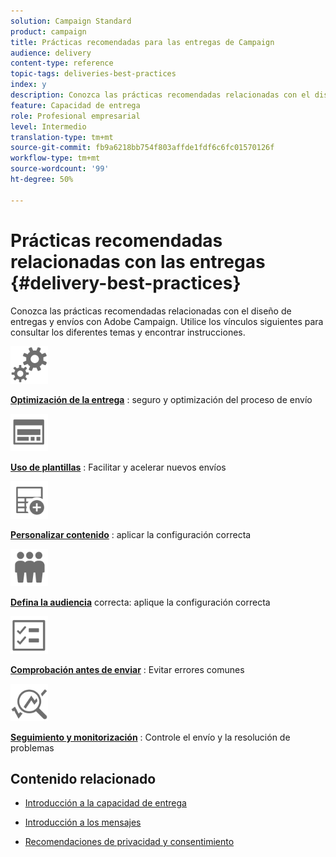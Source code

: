 ```yaml
---
solution: Campaign Standard
product: campaign
title: Prácticas recomendadas para las entregas de Campaign
audience: delivery
content-type: reference
topic-tags: deliveries-best-practices
index: y
description: Conozca las prácticas recomendadas relacionadas con el diseño de entregas y envíos con Adobe Campaign.
feature: Capacidad de entrega
role: Profesional empresarial
level: Intermedio
translation-type: tm+mt
source-git-commit: fb9a6218bb754f803affde1fdf6c6fc01570126f
workflow-type: tm+mt
source-wordcount: '99'
ht-degree: 50%

---
```



# Prácticas recomendadas relacionadas con las entregas {#delivery-best-practices}

Conozca las prácticas recomendadas relacionadas con el diseño de entregas y envíos con Adobe Campaign. Utilice los vínculos siguientes para consultar los diferentes temas y encontrar instrucciones.

<img src="assets/do-not-localize/optimize.svg"  width="60px">

**[Optimización de la entrega](optimize-delivery.md)** : seguro y optimización del proceso de envío

<img src="assets/do-not-localize/design.svg"  width="60px">

**[Uso de plantillas](use-templates.md)** : Facilitar y acelerar nuevos envíos

<img src="assets/do-not-localize/custom.svg"  width="60px">

**[Personalizar contenido](design-and-personalize.md)** : aplicar la configuración correcta

<img src="assets/do-not-localize/profiles.svg"  width="60px">

**[Defina la audiencia](define-the-right-audience.md)**  correcta: aplique la configuración correcta

<img src="assets/do-not-localize/start.svg"  width="60px">

**[Comprobación antes de enviar](check-before-sending.md)** : Evitar errores comunes

<img src="assets/do-not-localize/troubleshoot.svg"  width="60px">

**[Seguimiento y monitorización](track-and-monitor.md)** : Controle el envío y la resolución de problemas

## Contenido relacionado

* [Introducción a la capacidad de entrega](../../sending/using/about-deliverability.md)

* [Introducción a los mensajes](../../channels/using/get-started-communication-channels.md)

* [Recomendaciones de privacidad y consentimiento](../../start/using/privacy.md)
